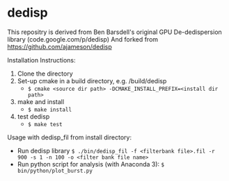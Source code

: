 # dedisp
This repositry is derived from Ben Barsdell's original GPU De-dedispersion library (code.google.com/p/dedisp)
And forked from https://github.com/ajameson/dedisp

Installation Instructions:

  1.  Clone the directory
  2.  Set-up cmake in a build directory, e.g. /build/dedisp
      * `$ cmake <source dir path> -DCMAKE_INSTALL_PREFIX=<install dir path>`
  2.  make and install
      * `$ make install`
  3.  test dedisp
      * `$ make test`
  
  Usage with dedisp_fil from install directory:
  * Run dedisp library `$ ./bin/dedisp_fil -f <filterbank file>.fil -r 900 -s 1 -n 100 -o <filter bank file name>`
  * Run python script for analysis (with Anaconda 3): `$ bin/python/plot_burst.py`